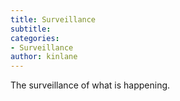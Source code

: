 ```yaml
---
title: Surveillance
subtitle: 
categories:
- Surveillance
author: kinlane
---
```

The surveillance of what is happening.